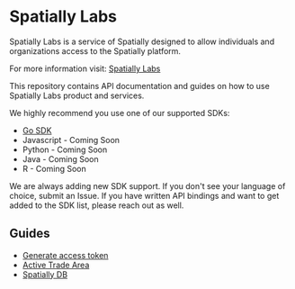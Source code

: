 # Spatially Labs

Spatially Labs is a service of Spatially designed to allow individuals and organizations access to the Spatially platform.

For more information visit: [Spatially Labs](https://spatially.com/labs)

This repository contains API documentation and guides on how to use Spatially Labs product and services.

We highly recommend you use one of our supported SDKs:

* [Go SDK](https://spatially.com/labs)
* Javascript - Coming Soon
* Python - Coming Soon
* Java - Coming Soon
* R - Coming Soon

We are always adding new SDK support. If you don't see your language of choice, submit an Issue. If you have written API bindings and want to get added to the SDK list, please reach out as well.

## Guides

* [Generate access token](https://github.com/Spatially/labs/blob/master/API.md)
* [Active Trade Area](https://github.com/Spatially/labs/blob/master/ATA.md)
* [Spatially DB](https://github.com/Spatially/labs/blob/master/DB.md)
